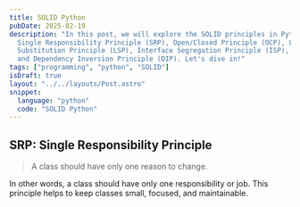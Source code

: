 ```yaml
---
title: SOLID Python
pubDate: 2025-02-19
description: "In this post, we will explore the SOLID principles in Python. From
  Single Responsibility Principle (SRP), Open/Closed Principle (OCP), Liskov
  Substitution Principle (LSP), Interface Segregation Principle (ISP),
  and Dependency Inversion Principle (DIP). Let's dive in!"
tags: ["programming", "python", "SOLID"]
isDraft: true
layout: "../../layouts/Post.astro"
snippet:
  language: "python"
  code: "SOLID Python"
---
```


## SRP: Single Responsibility Principle

> A class should have only one reason to change.

In other words, a class should have only one responsibility or job. This
principle helps to keep classes small, focused, and maintainable.
